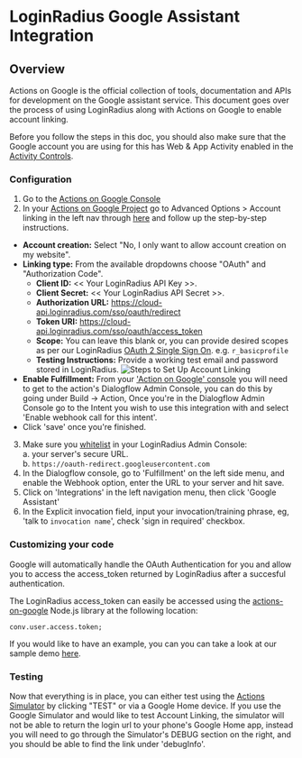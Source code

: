 # LoginRadius Google Assistant Integration

## Overview

Actions on Google is the official collection of tools, documentation and APIs for development on the Google assistant service. This document goes over the process of using LoginRadius along with Actions on Google to enable account linking.

Before you follow the steps in this doc, you should also make sure that the Google account you are using for this has Web & App Activity enabled in the [Activity Controls](https://myaccount.google.com/activitycontrols/search).

### Configuration

1. Go to the [Actions on Google Console](https://console.actions.google.com)
2. In your [Actions on Google Project](https://console.actions.google.com/u/0/) go to Advanced Options > Account linking in the left nav through [here](https://console.actions.google.com/u/0/) and follow up the step-by-step instructions.

- **Account creation:** Select "No, I only want to allow account creation on my website".
- **Linking type:** From the available dropdowns choose "OAuth" and "Authorization Code".
  - **Client ID:** << Your LoginRadius API Key >>.
  - **Client Secret:** << Your LoginRadius API Secret >>.
  - **Authorization URL:** https://cloud-api.loginradius.com/sso/oauth/redirect
  - **Token URI:** https://cloud-api.loginradius.com/sso/oauth/access_token
  - **Scope:** You can leave this blank or, you can provide desired scopes as per our LoginRadius [OAuth 2 Single Sign On](/api/v2/single-sign-on/oauth2-single-sign-on). e.g. `r_basicprofile`
  - **Testing Instructions:** Provide a working test email and password stored in LoginRadius.
    ![Steps to Set Up Account Linking](https://apidocs.lrcontent.com/images/Untitled_187085b101b533b19b3.66511265.gif "steps to set up account linking")
- **Enable Fulfillment:** From your ['Action on Google' console](https://console.actions.google.com/u/0/) you will need to get to the action's Dialogflow Admin Console, you can do this by going under Build -> Action, Once you're in the Dialogflow Admin Console go to the Intent you wish to use this integration with and select 'Enable webhook call for this intent'.
- Click 'save' once you're finished.

3. Make sure you [whitelist](/api/v2/admin-console/deployment/sandbox-environments/) in your LoginRadius Admin Console:  
   a. your server's secure URL.  
   b. `https://oauth-redirect.googleusercontent.com`
4. In the Dialogflow console, go to 'Fulfillment' on the left side menu, and enable the Webhook option, enter the URL to your server and hit save.
5. Click on 'Integrations' in the left navigation menu, then click 'Google Assistant'
6. In the Explicit invocation field, input your invocation/training phrase, eg, 'talk to `invocation name`', check 'sign in required' checkbox.

### Customizing your code

Google will automatically handle the OAuth Authentication for you and allow you to access the access_token returned by LoginRadius after a succesful authentication.

The LoginRadius access_token can easily be accessed using the [actions-on-google](https://www.npmjs.com/package/actions-on-google) Node.js library at the following location:

`conv.user.access.token;`

If you would like to have an example, you can you can take a look at our sample demo [here](/api/v2/use-cases-demo/google-assistant-demo).

### Testing

Now that everything is in place, you can either test using the [Actions Simulator](https://developers.google.com/actions/tools/simulator) by clicking "TEST" or via a Google Home device. If you use the Google Simulator and would like to test Account Linking, the simulator will not be able to return the login url to your phone's Google Home app, instead you will need to go through the Simulator's DEBUG section on the right, and you should be able to find the link under 'debugInfo'.
